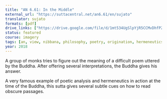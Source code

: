 ```yaml
---
title: "AN 6.61: In the Middle"
external_url: "https://suttacentral.net/an6.61/en/sujato"
translator: sujato
formats: [pdf]
drive_links: ["https://drive.google.com/file/d/1mt534UgSlpYjR5CCMvDhfPZNqOuTpFD_/view?usp=drivesdk"]
status: featured
course: imagery
tags: [an, view, nibbana, philosophy, poetry, origination, hermeneutics]
year: 2018
---
```


A group of monks tries to figure out the meaning of a difficult poem uttered by the Buddha. After offering several interpretations, the Buddha gives his answer.

A very famous example of poetic analysis and hermeneutics in action at the time of the Buddha, this sutta gives several subtle cues on how to read obscure passages.
